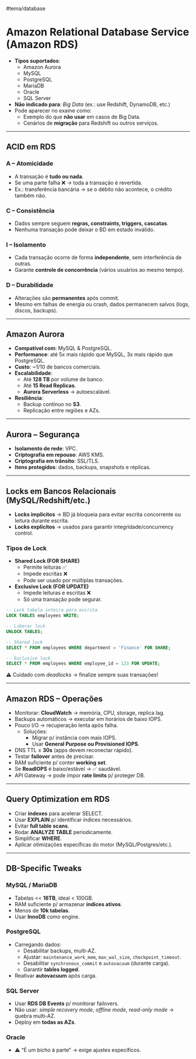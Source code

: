#tema/database
# Amazon Relational Database Service (Amazon RDS)

- **Tipos suportados**:
    - Amazon Aurora
    - MySQL
    - PostgreSQL
    - MariaDB
    - Oracle
    - SQL Server
- **Não indicado para**: _Big Data_ (ex.: use Redshift, DynamoDB, etc.)
- Pode aparecer no exame como:
    - Exemplo do que **não usar** em casos de Big Data.
    - Cenários de **migração** para Redshift ou outros serviços.

---
## ACID em RDS
###  A – Atomicidade
- A transação é **tudo ou nada**.
- Se uma parte falha ❌ → toda a transação é revertida.
- Ex.: transferência bancária → se o débito não acontece, o crédito também não.
### C – Consistência
- Dados sempre seguem **regras, constraints, triggers, cascatas**.
- Nenhuma transação pode deixar o BD em estado inválido.
### I – Isolamento
- Cada transação ocorre de forma **independente**, sem interferência de outras.
- Garante **controle de concorrência** (vários usuários ao mesmo tempo).
### D – Durabilidade
- Alterações são **permanentes** após commit.
- Mesmo em falhas de energia ou crash, dados permanecem salvos (logs, discos, backups).
---
## Amazon Aurora
- **Compatível com**: MySQL & PostgreSQL.
- **Performance**: até 5x mais rápido que MySQL, 3x mais rápido que PostgreSQL.
- **Custo**: ~1/10 de bancos comerciais.
- **Escalabilidade**:
    - Até **128 TB** por volume de banco.
    - Até **15 Read Replicas**.
    - **Aurora Serverless** → autoescalável.
- **Resiliência**:
    - Backup contínuo no **S3**.
    - Replicação entre regiões e AZs.

---
## Aurora – Segurança
- **Isolamento de rede**: VPC.
- **Criptografia em repouso**: AWS KMS.
- **Criptografia em trânsito**: SSL/TLS.
- **Itens protegidos**: dados, backups, snapshots e réplicas.
---
## Locks em Bancos Relacionais (MySQL/Redshift/etc.)
- **Locks implícitos** → BD já bloqueia para evitar escrita concorrente ou leitura durante escrita.
- **Locks explícitos** → usados para garantir integridade/concurrency control.
### Tipos de Lock
- **Shared Lock (FOR SHARE)**
    - Permite leituras ✅
    - Impede escritas ❌
    - Pode ser usado por múltiplas transações.
- **Exclusive Lock (FOR UPDATE)**
    - Impede leituras e escritas ❌
    - Só uma transação pode segurar.

```SQL
-- Lock tabela inteira para escrita
LOCK TABLES employees WRITE;  

-- Liberar lock
UNLOCK TABLES;  

-- Shared lock
SELECT * FROM employees WHERE department = 'Finance' FOR SHARE;  

-- Exclusive lock
SELECT * FROM employees WHERE employee_id = 123 FOR UPDATE;
```
⚠️ Cuidado com _deadlocks_ → finalize sempre suas transações!

---
## Amazon RDS – Operações
- Monitorar: **CloudWatch** → memória, CPU, storage, replica lag.
- Backups automáticos → executar em horários de baixo IOPS.
- Pouco I/O → recuperação lenta após falha.
    - Soluções:
        - Migrar p/ instância com mais IOPS.
        - Usar **General Purpose ou Provisioned IOPS**.
- DNS TTL ≤ **30s** (apps devem reconectar rápido).
- Testar **failover** antes de precisar.
- RAM suficiente p/ conter **working set**.
- Se **ReadIOPS** é baixo/estável → ✅ saudável.
- API Gateway → pode impor **rate limits** p/ proteger DB.
---
## Query Optimization em RDS
- Criar **indexes** para acelerar SELECT.
- Usar **EXPLAIN** p/ identificar índices necessários.
- Evitar **full table scans**.
- Rodar **ANALYZE TABLE** periodicamente.
- Simplificar **WHERE**.
- Aplicar otimizações específicas do motor (MySQL/Postgres/etc.).
---
## DB-Specific Tweaks
### MySQL / MariaDB
- Tabelas << **16TB**, ideal < 100GB.
- RAM suficiente p/ armazenar **índices ativos**.
- Menos de **10k tabelas**.
- Usar **InnoDB** como engine.
### PostgreSQL
- Carregando dados:
    - Desabilitar backups, multi-AZ.
    - Ajustar: `maintenance_work_mem`, `max_wal_size`, `checkpoint_timeout`.
    - Desabilitar `synchronous_commit` e `autovacuum` (durante carga).
    - Garantir **tables logged**.
- Reativar **autovacuum** após carga.
### SQL Server
- Usar **RDS DB Events** p/ monitorar failovers.
- Não usar: _simple recovery mode_, _offline mode_, _read-only mode_ → quebra multi-AZ.
- Deploy em **todas as AZs**.
### Oracle
- ⚠️ “É um bicho à parte” → exige ajustes específicos.